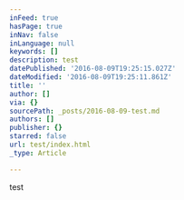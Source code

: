 ```yaml
---
inFeed: true
hasPage: true
inNav: false
inLanguage: null
keywords: []
description: test
datePublished: '2016-08-09T19:25:15.027Z'
dateModified: '2016-08-09T19:25:11.861Z'
title: ''
author: []
via: {}
sourcePath: _posts/2016-08-09-test.md
authors: []
publisher: {}
starred: false
url: test/index.html
_type: Article

---
```

test